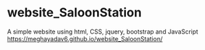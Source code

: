 # website_SaloonStation
A simple website using html, CSS, jquery, bootstrap 
and JavaScript
https://meghayadav6.github.io/website_SaloonStation/
